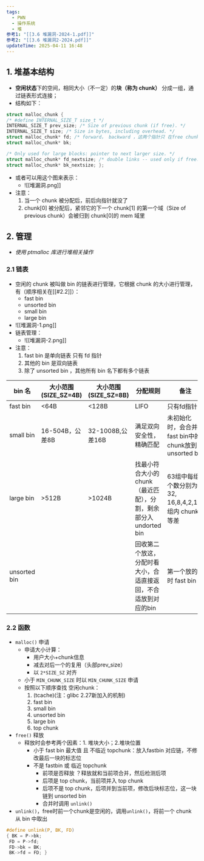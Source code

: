```yaml
---
tags:
  - PWN
  - 操作系统
  - 堆
参考1: "[[3.6 堆漏洞-2024-1.pdf]]"
参考2: "[[3.6 堆漏洞2-2024.pdf]]"
updateTime: 2025-04-11 16:48
---
```

## 1. 堆基本结构  
- **空闲状态**下的空间，相同大小（不一定）的**块（称为 chunk）** 分成一组，通过链表形式连接；  
- 结构如下：
```c
struct malloc_chunk { 
/* #define INTERNAL_SIZE_T size_t */ 
INTERNAL_SIZE_T prev_size; /* Size of previous chunk (if free). */ 
INTERNAL_SIZE_T size; /* Size in bytes, including overhead. */ 
struct malloc_chunk* fd; /* forward， backward ，这两个指针只 在free chunk中存在*/ 
struct malloc_chunk* bk; 

/* Only used for large blocks: pointer to next larger size. */ 
struct malloc_chunk* fd_nextsize; /* double links -- used only if free. */ 
struct malloc_chunk* bk_nextsize; };
```
- 或者可以用这个图来表示：
	- ![[堆漏洞.png]]  
- 注意：
	1. 当一个 chunk 被分配后，前后向指针就没了  
	2. chunk[0] 被分配后，紧邻它的下一个 chunk[1] 的第一个域（Size of previous chunk）会被归到 chunk[0]的 mem 域里
## 2. 管理  
- *使用 ptmalloc 库进行堆相关操作*
### 2.1 链表
- 空闲的 chunk 被叫做 bin 的链表进行管理，它根据 chunk 的大小进行管理，有（顺序相关在[[#2.2]]）：
	- fast bin
	- unsorted bin
	- small bin  
	- large bin  
- ![[堆漏洞-1.png]]  
- 链表管理：
	- ![[堆漏洞-2.png]]  
- 注意：
	1. fast bin 是单向链表 只有 fd 指针  
	2. 其他的 bin 是双向链表  
	3. 除了 unsorted bin ，其他所有 bin 名下都有多个链表  

| bin 名        | 大小范围(SIZE_SZ=4B) | 大小范围(SIZE_SZ=8B) | 分配规则                                      | 备注                                      |
| ------------ | ---------------- | ---------------- | ----------------------------------------- | --------------------------------------- |
| fast bin     | <64B             | <128B            | LIFO                                      | 只有fd指针                                  |
| small bin    | 16-504B，公差8B     | 32-1008B,公差16B   | 满足双向安全性，精确匹配                              | 未初始化时，会合并fast bin中的chunk放到 unsorted bin |
| large bin    | >512B            | >1024B           | 找最小符合大小的chunk （最近匹配），分割，剩余部分入undorted bin | 63组中每组个数分别为 32, 16,8,4,2,1，组内 chunk 等差  |
| unsorted bin |                  |                  | 回收第二个放这，分配时看大小，合适直接返回，不合适放到对应的bin         | 第一个放的时 fast bin                         |
### 2.2 函数  
- `malloc()` 申请
	- 申请大小计算：
		- 用户大小+chunk信息  
		- 减去对后一个的复用（头部prev_size）
		- 以 `2*SIZE_SZ` 对齐  
	- 小于 `MIN_CHUNK_SIZE` 时以 `MIN_CHUNK_SIZE` 申请  
	- 按照以下顺序查找 空闲chunk：
		1. (tcache)(注：glibc 2.27新加入的机制)  
		2. fast bin  
		3. small bin  
		4. unsorted bin  
		5. large bin  
		6. top chunk  
- `free()` 释放
	- 释放时会参考两个因素：1. 堆块大小；2.堆块位置  
		- 小于 fast bin 最大值 且 不临近 topchunk：放入fastbin 对应链，不修改最后一块的标志位  
		- 不是 fastbin 或 临近 topchunk  
			- 前项是否释放 ？释放就和当前项合并，然后检测后项  
			- 后项是 top chunk，当前项并入 top chunk  
			- 后项不是 top chunk，后项并到当前项，修改后块标志位，这一块链到 unsorted bin  
			- 合并时调用 `unlink()`  
- `unlink()`，free时前一个chunk是空闲的，调用`unlink()`，将前一个 chunk 从 bin 中取出  
```c
#define unlink(P, BK, FD) 
{ BK = P->bk; 
 FD = P->fd; 
 FD->bk = BK; 
 BK->fd = FD; }
```
